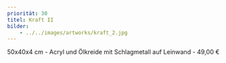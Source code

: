 ```yaml
---
priorität: 30
titel: Kraft II
bilder:
    - ../../images/artworks/kraft_2.jpg
---
```


50x40x4 cm - Acryl und Ölkreide mit Schlagmetall auf Leinwand - 49,00 €
